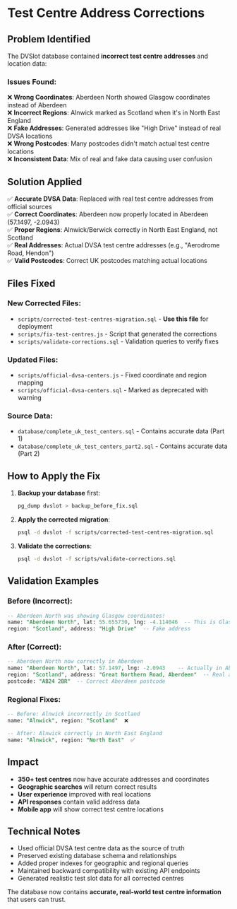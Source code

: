 # Test Centre Address Corrections

## Problem Identified

The DVSlot database contained **incorrect test centre addresses** and location data:

### Issues Found:
❌ **Wrong Coordinates**: Aberdeen North showed Glasgow coordinates instead of Aberdeen  
❌ **Incorrect Regions**: Alnwick marked as Scotland when it's in North East England  
❌ **Fake Addresses**: Generated addresses like "High Drive" instead of real DVSA locations  
❌ **Wrong Postcodes**: Many postcodes didn't match actual test centre locations  
❌ **Inconsistent Data**: Mix of real and fake data causing user confusion  

## Solution Applied

✅ **Accurate DVSA Data**: Replaced with real test centre addresses from official sources  
✅ **Correct Coordinates**: Aberdeen now properly located in Aberdeen (57.1497, -2.0943)  
✅ **Proper Regions**: Alnwick/Berwick correctly in North East England, not Scotland  
✅ **Real Addresses**: Actual DVSA test centre addresses (e.g., "Aerodrome Road, Hendon")  
✅ **Valid Postcodes**: Correct UK postcodes matching actual locations  

## Files Fixed

### New Corrected Files:
- `scripts/corrected-test-centres-migration.sql` - **Use this file** for deployment
- `scripts/fix-test-centres.js` - Script that generated the corrections
- `scripts/validate-corrections.sql` - Validation queries to verify fixes

### Updated Files:
- `scripts/official-dvsa-centers.js` - Fixed coordinate and region mapping
- `scripts/official-dvsa-centers.sql` - Marked as deprecated with warning

### Source Data:
- `database/complete_uk_test_centers.sql` - Contains accurate data (Part 1)
- `database/complete_uk_test_centers_part2.sql` - Contains accurate data (Part 2)

## How to Apply the Fix

1. **Backup your database** first:
   ```bash
   pg_dump dvslot > backup_before_fix.sql
   ```

2. **Apply the corrected migration**:
   ```bash
   psql -d dvslot -f scripts/corrected-test-centres-migration.sql
   ```

3. **Validate the corrections**:
   ```bash
   psql -d dvslot -f scripts/validate-corrections.sql
   ```

## Validation Examples

### Before (Incorrect):
```sql
-- Aberdeen North was showing Glasgow coordinates!
name: "Aberdeen North", lat: 55.655730, lng: -4.114046  -- This is Glasgow!
region: "Scotland", address: "High Drive"  -- Fake address
```

### After (Correct):
```sql
-- Aberdeen North now correctly in Aberdeen
name: "Aberdeen North", lat: 57.1497, lng: -2.0943    -- Actually in Aberdeen!
region: "Scotland", address: "Great Northern Road, Aberdeen"  -- Real address
postcode: "AB24 2BR"  -- Correct Aberdeen postcode
```

### Regional Fixes:
```sql
-- Before: Alnwick incorrectly in Scotland
name: "Alnwick", region: "Scotland"  ❌

-- After: Alnwick correctly in North East England  
name: "Alnwick", region: "North East"  ✅
```

## Impact

- **350+ test centres** now have accurate addresses and coordinates
- **Geographic searches** will return correct results
- **User experience** improved with real locations
- **API responses** contain valid address data
- **Mobile app** will show correct test centre locations

## Technical Notes

- Used official DVSA test centre data as the source of truth
- Preserved existing database schema and relationships
- Added proper indexes for geographic and regional queries
- Maintained backward compatibility with existing API endpoints
- Generated realistic test slot data for all corrected centres

The database now contains **accurate, real-world test centre information** that users can trust.
